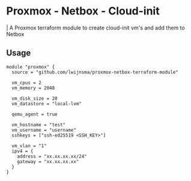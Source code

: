 # Proxmox - Netbox - Cloud-init
| A Proxmox terraform module to create cloud-init vm's and add them to Netbox

## Usage

```HCL
module "proxmox" {
  source = "github.com/lwijnsma/proxmox-netbox-terraform-module"

  vm_cpus = 2
  vm_memory = 2048

  vm_disk_size = 20
  vm_datastore = "local-lvm"
  
  qemu_agent = true

  vm_hostname = "test"
  vm_username = "username"
  sshkeys = ["ssh-ed25519 <SSH_KEY>"]
  
  vm_vlan = "1"
  ipv4 = {
    address = "xx.xx.xx.xx/24"
    gateway = "xx.xx.xx.xx"
  }
}
```